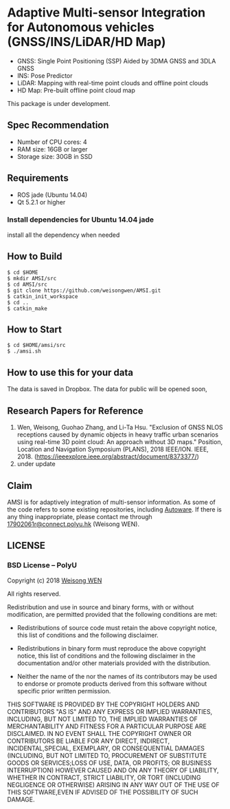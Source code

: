 # Adaptive Multi-sensor Integration for Autonomous vehicles (GNSS/INS/LiDAR/HD Map)

- GNSS: Single Point Positioning (SSP) Aided by 3DMA GNSS and 3DLA GNSS
- INS: Pose Predictor
- LiDAR: Mapping with real-time point clouds and offline point clouds 
- HD Map: Pre-built offline point cloud map

This package is under development.

## Spec Recommendation

- Number of CPU cores: 4
- RAM size: 16GB or larger
- Storage size: 30GB in SSD

## Requirements

- ROS jade (Ubuntu 14.04)
- Qt 5.2.1 or higher

### Install dependencies for Ubuntu 14.04 jade

install all the dependency when needed



## How to Build

```
$ cd $HOME
$ mkdir AMSI/src
$ cd AMSI/src
$ git clone https://github.com/weisongwen/AMSI.git
$ catkin_init_workspace
$ cd ..
$ catkin_make
```

## How to Start

```
$ cd $HOME/amsi/src
$ ./amsi.sh
```

## How to use this for your data

The data is saved in Dropbox. The data for public will be opened soon,


## Research Papers for Reference

1. Wen, Weisong, Guohao Zhang, and Li-Ta Hsu. "Exclusion of GNSS NLOS receptions caused by dynamic objects in heavy traffic urban scenarios using real-time 3D point cloud: An approach without 3D maps." Position, Location and Navigation Symposium (PLANS), 2018 IEEE/ION. IEEE, 2018. (https://ieeexplore.ieee.org/abstract/document/8373377/)
2. under update

## Claim

AMSI is for adaptively integration of multi-sensor information. As some of the code refers to some existing repositories, including [Autoware](https://github.com/CPFL/Autoware). If there is any thing inappropriate, please contact me through 17902061r@connect.polyu.hk (Weisong WEN).


## LICENSE
### BSD License – PolyU

Copyright (c) 2018 [Weisong WEN](https://github.com/weisongwen)

All rights reserved.

Redistribution and use in source and binary forms, with or without modification, are permitted provided that the following conditions are met:

* Redistributions of source code must retain the above copyright notice, this list of conditions and the following disclaimer.

* Redistributions in binary form must reproduce the above copyright notice, this list of conditions and the following disclaimer in the documentation and/or other materials provided with the distribution.

* Neither the name of the <organization> nor the names of its contributors may be used to endorse or promote products derived from this software without specific prior written permission.

THIS SOFTWARE IS PROVIDED BY THE COPYRIGHT HOLDERS AND CONTRIBUTORS "AS IS" AND ANY EXPRESS OR IMPLIED WARRANTIES, INCLUDING, BUT NOT LIMITED TO, THE IMPLIED WARRANTIES OF MERCHANTABILITY AND FITNESS FOR A PARTICULAR PURPOSE ARE DISCLAIMED. IN NO EVENT SHALL THE COPYRIGHT OWNER OR CONTRIBUTORS BE LIABLE FOR ANY DIRECT, INDIRECT, INCIDENTAL,SPECIAL, EXEMPLARY, OR CONSEQUENTIAL DAMAGES (INCLUDING, BUT NOT LIMITED TO, PROCUREMENT OF SUBSTITUTE GOODS OR SERVICES;LOSS OF USE, DATA, OR PROFITS; OR BUSINESS INTERRUPTION) HOWEVER CAUSED AND ON ANY THEORY OF LIABILITY, WHETHER IN CONTRACT, STRICT LIABILITY, OR TORT (INCLUDING NEGLIGENCE OR OTHERWISE) ARISING IN ANY WAY OUT OF THE USE OF THIS SOFTWARE,EVEN IF ADVISED OF THE POSSIBILITY OF SUCH DAMAGE.
